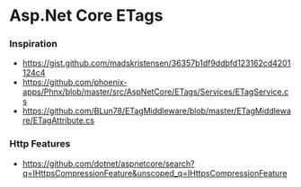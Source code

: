 # Asp.Net Core ETags

### Inspiration
- https://gist.github.com/madskristensen/36357b1df9ddbfd123162cd4201124c4
- https://github.com/phoenix-apps/Phnx/blob/master/src/AspNetCore/ETags/Services/ETagService.cs
- https://github.com/BLun78/ETagMiddleware/blob/master/ETagMiddleware/ETagAttribute.cs

### Http Features

- https://github.com/dotnet/aspnetcore/search?q=IHttpsCompressionFeature&unscoped_q=IHttpsCompressionFeature
